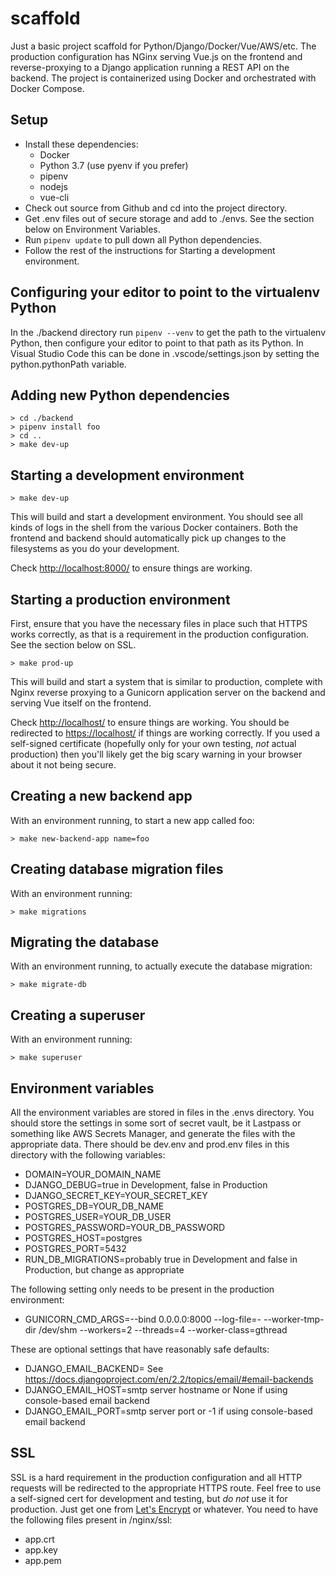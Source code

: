 # scaffold

Just a basic project scaffold for Python/Django/Docker/Vue/AWS/etc. The production configuration has NGinx serving Vue.js on the frontend and reverse-proxying to a Django application running a REST API on the backend. The project is containerized using Docker and orchestrated with Docker Compose.

## Setup

* Install these dependencies:
  * Docker
  * Python 3.7 (use pyenv if you prefer)
  * pipenv
  * nodejs
  * vue-cli
* Check out source from Github and cd into the project directory.
* Get .env files out of secure storage and add to ./envs. See the section below on Environment Variables.
* Run `pipenv update` to pull down all Python dependencies.
* Follow the rest of the instructions for Starting a development environment.

## Configuring your editor to point to the virtualenv Python

In the ./backend directory run `pipenv --venv` to get the path to the virtualenv Python,
then configure your editor to point to that path as its Python.
In Visual Studio Code this can be done in .vscode/settings.json
by setting the python.pythonPath variable.

## Adding new Python dependencies

```shell
> cd ./backend
> pipenv install foo
> cd ..
> make dev-up
```

## Starting a development environment

```shell
> make dev-up
```

This will build and start a development environment. You should see all kinds of logs in the shell from the various Docker containers. Both the frontend and backend should automatically pick up changes to the filesystems as you do your development.

Check <http://localhost:8000/> to ensure things are working.

## Starting a production environment

First, ensure that you have the necessary files in place such that HTTPS works correctly, as that is a requirement in the production configuration. See the section below on SSL.

```shell
> make prod-up
```

This will build and start a system that is similar to production, complete with Nginx reverse proxying to a Gunicorn application server on the backend and serving Vue itself on the frontend.

Check <http://localhost/> to ensure things are working. You should be redirected to <https://localhost/> if things are working correctly. If you used a self-signed certificate (hopefully only for your own testing, *not* actual production) then you'll likely get the big scary warning in your browser about it not being secure.

## Creating a new backend app

With an environment running, to start a new app called foo:

```shell
> make new-backend-app name=foo
```

## Creating database migration files

With an environment running:

```shell
> make migrations
```

## Migrating the database

With an environment running, to actually execute the database migration:

```shell
> make migrate-db
```

## Creating a superuser

With an environment running:

```shell
> make superuser
```

## Environment variables

All the environment variables are stored in files in the .envs directory. You should store the settings in some sort of secret vault, be it Lastpass or something like AWS Secrets Manager, and generate the files with the appropriate data. There should be dev.env and prod.env files in this directory with the following variables:

* DOMAIN=YOUR_DOMAIN_NAME
* DJANGO_DEBUG=true in Development, false in Production
* DJANGO_SECRET_KEY=YOUR_SECRET_KEY
* POSTGRES_DB=YOUR_DB_NAME
* POSTGRES_USER=YOUR_DB_USER
* POSTGRES_PASSWORD=YOUR_DB_PASSWORD
* POSTGRES_HOST=postgres
* POSTGRES_PORT=5432
* RUN_DB_MIGRATIONS=probably true in Development and false in Production, but change as appropriate

The following setting only needs to be present in the production environment:

* GUNICORN_CMD_ARGS=--bind 0.0.0.0:8000 --log-file=- --worker-tmp-dir /dev/shm --workers=2 --threads=4 --worker-class=gthread

These are optional settings that have reasonably safe defaults:

* DJANGO_EMAIL_BACKEND= See <https://docs.djangoproject.com/en/2.2/topics/email/#email-backends>
* DJANGO_EMAIL_HOST=smtp server hostname or None if using console-based email backend
* DJANGO_EMAIL_PORT=smtp server port or -1 if using console-based email backend

## SSL

SSL is a hard requirement in the production configuration and all HTTP requests will be redirected to the appropriate HTTPS route. Feel free to use a self-signed cert for development and testing, but *do not* use it for production. Just get one from [Let's Encrypt](<https://letsencrypt.org>) or whatever. You need to have the following files present in /nginx/ssl:

* app.crt
* app.key
* app.pem
